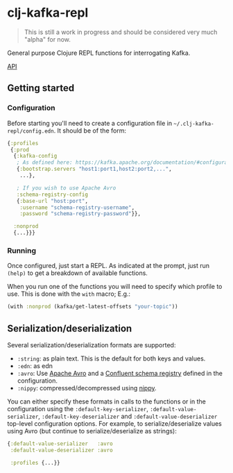clj-kafka-repl
==============
> This is still a work in progress and should be considered very much "alpha" for now.

General purpose Clojure REPL functions for interrogating Kafka.

[API](https://ovotech.github.io/clj-kafka-repl/)

Getting started
---------------

### Configuration

Before starting you'll need to create a configuration file in `~/.clj-kafka-repl/config.edn`. It should be of the form:

```clj
{:profiles
 {:prod
  {:kafka-config
   ; As defined here: https://kafka.apache.org/documentation/#configuration
   {:bootstrap.servers "host1:port1,host2:port2,...",
    ...},

   ; If you wish to use Apache Avro
   :schema-registry-config
   {:base-url "host:port",
    :username "schema-registry-username",
    :password "schema-registry-password"}},

  :nonprod
  {...}}}
``` 

### Running

Once configured, just start a REPL. As indicated at the prompt, just
run `(help)` to get a breakdown of available functions.

When you run one of the functions you will need to specify which profile to use. This is done with the `with` macro; E.g.:

```clj
(with :nonprod (kafka/get-latest-offsets "your-topic"))
```

Serialization/deserialization
-----------------------------

Several serialization/deserialization formats are supported:

* `:string`: as plain text. This is the default for both keys and values.
* `:edn`: as edn
* `:avro`: Use [Apache Avro](https://avro.apache.org/) and a [Confluent schema registry](https://docs.confluent.io/current/schema-registry/index.html) defined in the configuration.
* `:nippy`: compressed/decompressed using [nippy](https://github.com/ptaoussanis/nippy).

You can either specify these formats in calls to the functions or in the configuration using the
`:default-key-serializer`, `:default-value-serializer`, `:default-key-deserializer` and `:default-value-deserializer`
top-level configuration options. For example, to serialize/deserialize values using Avro (but continue to
serialize/deserialize as strings):

```clj
{:default-value-serializer   :avro
 :default-value-deserializer :avro

 :profiles {...}}
```

